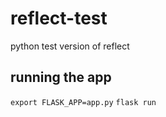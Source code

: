 # reflect-test
python test version of reflect

## running the app
`export FLASK_APP=app.py`
`flask run`
